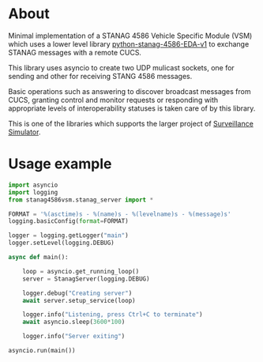 # About
Minimal implementation of a STANAG 4586 Vehicle Specific Module (VSM) which uses a lower level library [python-stanag-4586-EDA-v1](https://github.com/faisalthaheem/python-stanag-4586-EDA-v1) to exchange STANAG messages with a remote CUCS.

This library uses asyncio to create two UDP mulicast sockets, one for sending and other for receiving STANG 4586 messages.

Basic operations such as answering to discover broadcast messages from CUCS, granting control and monitor requests or responding with appropriate levels of interoperability statuses is taken care of by this library.

This is one of the libraries which supports the larger project of [Surveillance Simulator](https://github.com/faisalthaheem/surveillance-simulator).

# Usage example
```python
import asyncio
import logging
from stanag4586vsm.stanag_server import *

FORMAT = '%(asctime)s - %(name)s - %(levelname)s - %(message)s'
logging.basicConfig(format=FORMAT)

logger = logging.getLogger("main")
logger.setLevel(logging.DEBUG)

async def main():

    loop = asyncio.get_running_loop()
    server = StanagServer(logging.DEBUG)

    logger.debug("Creating server")
    await server.setup_service(loop)

    logger.info("Listening, press Ctrl+C to terminate")
    await asyncio.sleep(3600*100)

    logger.info("Server exiting")

asyncio.run(main())
```